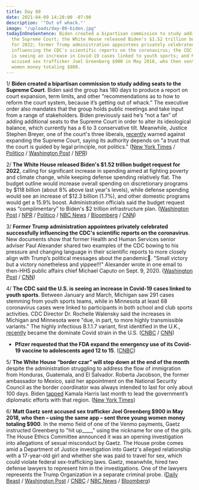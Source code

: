 ```yaml
---
title: Day 80
date: 2021-04-09 14:28:00 -07:00
description: '"Out of whack."'
image: "/uploads/day-80-biden.jpg"
todayInOneSentence: Biden created a bipartisan commission to study adding seats to
  the Supreme Court; the White House released Biden's $1.52 trillion budget request
  for 2022; former Trump administration appointees privately celebrated successfully
  influencing the CDC's scientific reports on the coronavirus; the CDC said the U.S.
  is seeing an increase in Covid-19 cases linked to youth sports; and Matt Gaetz sent
  accused sex trafficker Joel Greenberg $900 in May 2018, who then sent three young
  women money totaling $900.
---
```


1/ **Biden created a bipartisan commission to study adding seats to the Supreme Court**. Biden said the group has 180 days to produce a report on court expansion, term limits, and other "recommendations as to how to reform the court system, because it’s getting out of whack.” The executive order also mandates that the group holds public meetings and take input from a range of stakeholders. Biden previously said he’s “not a fan” of adding additional seats to the Supreme Court in order to alter its ideological balance, which currently has a 6 to 3 conservative tilt. Meanwhile, Justice Stephen Breyer, one of the court's three liberals, [recently](https://www.washingtonpost.com/politics/courts_law/justice-breyer-says-expanding-the-supreme-court-will-erode-trust/2021/04/06/cabc95c4-9730-11eb-a6d0-13d207aadb78_story.html) warned against expanding the Supreme Court, saying its authority depends on "a trust that the court is guided by legal principle, not politics." ([New York Times](https://www.nytimes.com/2021/04/09/us/politics/biden-supreme-court-packing.html) / [Politico](https://www.politico.com/news/2021/04/09/biden-supreme-court-reform-commission-480582) / [Washington Post](https://www.washingtonpost.com/politics/biden-to-unveil-commission-to-study-possible-expansion-of-supreme-court/2021/04/09/f644552c-9944-11eb-962b-78c1d8228819_story.html) / [NPR](https://www.npr.org/2021/04/09/985738915/biden-sets-up-commission-to-study-supreme-court-reform))

2/ **The White House released Biden's $1.52 trillion budget request for 2022**, calling for significant increase in spending aimed at fighting poverty and climate change, while keeping defense spending relatively flat. The budget outline would increase overall spending on discretionary programs by $118 billion (about 8% above last year's levels), while defense spending would see an increase of $12.3 billion (1.7%), and other domestic programs would get a 15.9% boost. Administration officials said the budget request was “complimentary” to Biden's $2 trillion infrastructure plan. ([Washington Post](https://www.washingtonpost.com/us-policy/2021/04/09/biden-2022-budget/) / [NPR](https://www.npr.org/2021/04/09/985718925/biden-proposes-1-5-trillion-federal-spending-plan) / [Politico](https://www.politico.com/news/2021/04/09/biden-2022-budget-spending-boost-480550) / [NBC News](https://www.nbcnews.com/politics/white-house/first-biden-budget-outline-calls-major-boost-non-defense-spending-n1263626) / [Bloomberg](https://www.bloomberg.com/news/articles/2021-04-09/biden-boosts-health-education-in-1-52-trillion-budget-request?srnd=premium&sref=MIBMEEoj) / [CNN](https://www.cnn.com/2021/04/09/politics/white-house-spending-request/index.html))

3/ **Former Trump administration appointees privately celebrated successfully influencing the CDC's scientific reports on the coronavirus**. New documents show that former Health and Human Services senior adviser Paul Alexander shared two examples of the CDC bowing to his pressure and changing language in their scientific reports to more closely align with Trump’s political messages about the pandemic. "Small victory but a victory nonetheless and yippee!!!" Alexander wrote in one email to then-HHS public affairs chief Michael Caputo on Sept. 9, 2020. ([Washington Post](https://www.washingtonpost.com/health/2021/04/09/cdc-covid-political-interference/) / [CNN](https://www.cnn.com/2021/04/09/politics/house-covid-committee-trump-cdc-administration/index.html))

4/ **The CDC said the U.S. is seeing an increase in Covid-19 cases linked to youth sports**. Between January and March, Michigan saw 291 cases stemming from youth sports teams, while in Minnesota at least 68 coronavirus cases were linked to participants in both school and club sports activities. CDC Director Dr. Rochelle Walensky said the increases in Michigan and Minnesota were "due, in part, to more highly transmissible variants." The highly infectious B.1.1.7 variant, first identified in the U.K., [recently](https://whatthefuckjusthappenedtoday.com/2021/04/07/day-78/#1-the-cdc-said-the-coronavirus-varia) became the dominate Covid strain in the U.S. ([CNBC](https://www.cnbc.com/2021/04/09/us-sees-increasing-reports-of-covid-cases-associated-with-youth-sports-cdc-director-says.html) / [CNN](https://www.cnn.com/2021/04/06/health/youth-sports-covid-spread-wellness/index.html))

* **Pfizer requested that the FDA expand the emergency use of its Covid-19 vaccine to adolescents aged 12 to 15**. ([CNBC](https://www.cnbc.com/2021/04/09/pfizer-biontech-request-expanded-emergency-use-of-covid-19-vaccine-for-ages-12-15.html))

5/ **The White House “border czar” will step down at the end of the month** despite the administration struggling to address the flow of immigration from Honduras, Guatemala, and El Salvador. Roberta Jacobson, the former ambassador to Mexico, said her appointment on the National Security Council as the border coordinator was always intended to last for only about 100 days. Biden [tapped](https://whatthefuckjusthappenedtoday.com/2021/03/24/day-64/#1-kamala-harris-will-takeover-effort) Kamala Harris last month to lead the government’s diplomatic efforts with that region. ([New York Times](https://www.nytimes.com/2021/04/09/us/politics/biden-border-czar.html))

6/ **Matt Gaetz sent accused sex trafficker Joel Greenberg $900 in May 2018, who then – using the same app – sent three young women money totaling $900**. In the memo field of one of the Venmo payments, Gaetz instructed Greenberg to "hit up____," using the nickname for one of the girls. The House Ethics Committee announced it was an opening investigation into allegations of sexual misconduct by Gaetz. The House probe comes amid a Department of Justice investigation into Gaetz's alleged relationship with a 17-year-old girl and whether she was paid to travel for sex, which could violate federal sex-trafficking laws. Gaetz, meanwhile, hired two defense lawyers to represent him in the investigations. One of the lawyers represents the Trump Organization in a separate criminal probe. ([Daily Beast](https://www.thedailybeast.com/gaetz-paid-accused-sex-trafficker-who-then-venmod-teen?scrolla=5eb6d68b7fedc32c19ef33b4) / [Washington Post](https://www.washingtonpost.com/politics/2021/04/09/joe-biden-live-updates/#link-2C22VCSMSFDYTGB2SKGQR2CJ5Q) / [CNBC](https://www.cnbc.com/2021/04/09/matt-gaetz-hires-marc-mukasey-lawyer-for-trump-organization.html) / [NBC News](https://www.nbcnews.com/politics/congress/house-ethics-committee-opens-probes-reps-gaetz-reed-over-misconduct-n1263685) / [Bloomberg](https://www.bloomberg.com/news/articles/2021-04-09/gaetz-taps-trump-defense-lawyer-for-sex-trafficking-probe?sref=MIBMEEoj))